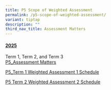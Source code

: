 ```yaml
---
title: P5 Scope of Weighted Assessment
permalink: /p5-scope-of-weighted-assessment/
variant: tiptap
description: ""
third_nav_title: Assessment Matters
---
```

<h4><u>2025</u></h4>
<p>Term 1, Term 2, and Term 3
<br><a href="/files/For Parents/P5_Assessment_Matters_for_website.pdf" rel="noopener nofollow" target="_blank">P5_Assessment Matters</a>
</p>
<p><a href="/files/For Parents/ESPSPC_2025_032_P5_Term_1_Weighted_Assessment_1_Schedule.pdf" rel="noopener nofollow" target="_blank">P5_Term 1 Weighted Assessment 1 Schedule</a>
</p>
<p><a href="/files/For Parents/Term Assessment/ESPSPC_2025_086_P5_Term_2_Weighted_Assessment_2_Schedule.pdf" rel="noopener nofollow" target="_blank">P5 Term 2 Weighted Assessment 2 Schedule</a>
</p>